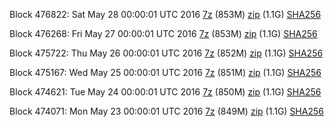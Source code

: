 Block 476822: Sat May 28 00:00:01 UTC 2016 [7z](https://transfer.sh/OGiCS/bootstrap.dat.20160528.7z) (853M) [zip](https://transfer.sh/ZEcSN/bootstrap.dat.20160528.zip) (1.1G) [SHA256](https://transfer.sh/7PnC3/sha256.txt)

Block 476268: Fri May 27 00:00:01 UTC 2016 [7z](https://transfer.sh/fn8eb/bootstrap.dat.20160527.7z) (853M) [zip](https://transfer.sh/qpZxY/bootstrap.dat.20160527.zip) (1.1G) [SHA256](https://transfer.sh/jWWBE/sha256.txt)

Block 475722: Thu May 26 00:00:01 UTC 2016 [7z](https://transfer.sh/Xwi6C/bootstrap.dat.20160526.7z) (852M) [zip](https://transfer.sh/12PBFQ/bootstrap.dat.20160526.zip) (1.1G) [SHA256](https://transfer.sh/15nQDq/sha256.txt)

Block 475167: Wed May 25 00:00:01 UTC 2016 [7z](https://transfer.sh/dn7CA/bootstrap.dat.20160525.7z) (851M) [zip](https://transfer.sh/Th2ly/bootstrap.dat.20160525.zip) (1.1G) [SHA256](https://transfer.sh/qxaWD/sha256.txt)

Block 474621: Tue May 24 00:00:01 UTC 2016 [7z](https://transfer.sh/Ju8tg/bootstrap.dat.20160524.7z) (850M) [zip](https://transfer.sh/11K2EF/bootstrap.dat.20160524.zip) (1.1G) [SHA256](https://transfer.sh/12Fd5c/sha256.txt)

Block 474071: Mon May 23 00:00:01 UTC 2016 [7z](https://transfer.sh/qkPIb/bootstrap.dat.20160523.7z) (849M) [zip](https://transfer.sh/BsakM/bootstrap.dat.20160523.zip) (1.1G) [SHA256](https://transfer.sh/c8Bmb/sha256.txt)

